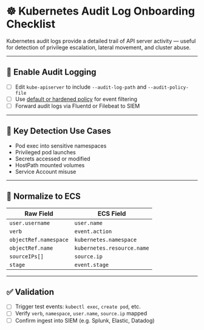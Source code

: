 # ☸️ Kubernetes Audit Log Onboarding Checklist

Kubernetes audit logs provide a detailed trail of API server activity — useful for detection of privilege escalation, lateral movement, and cluster abuse.

---

## 🔧 Enable Audit Logging

- [ ] Edit `kube-apiserver` to include `--audit-log-path` and `--audit-policy-file`
- [ ] Use [default or hardened policy](https://kubernetes.io/docs/tasks/debug/debug-cluster/audit/#audit-policy) for event filtering
- [ ] Forward audit logs via Fluentd or Filebeat to SIEM

---

## 🎯 Key Detection Use Cases

- Pod exec into sensitive namespaces
- Privileged pod launches
- Secrets accessed or modified
- HostPath mounted volumes
- Service Account misuse

---

## 🧱 Normalize to ECS

| Raw Field               | ECS Field                 |
|-------------------------|---------------------------|
| `user.username`         | `user.name`               |
| `verb`                  | `event.action`            |
| `objectRef.namespace`   | `kubernetes.namespace`    |
| `objectRef.name`        | `kubernetes.resource.name`|
| `sourceIPs[]`           | `source.ip`               |
| `stage`                 | `event.stage`             |

---

## ✅ Validation

- [ ] Trigger test events: `kubectl exec`, `create pod`, etc.
- [ ] Verify `verb`, `namespace`, `user.name`, `source.ip` mapped
- [ ] Confirm ingest into SIEM (e.g. Splunk, Elastic, Datadog)
